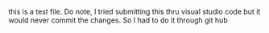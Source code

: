 this is a test file. Do note, I tried submitting this thru visual studio code but it would never commit the changes. So I had to do it through git hub 

